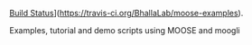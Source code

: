 [Build Status](https://travis-ci.org/BhallaLab/moose-examples.svg)](https://travis-ci.org/BhallaLab/moose-examples).

Examples, tutorial and demo scripts using MOOSE and moogli
